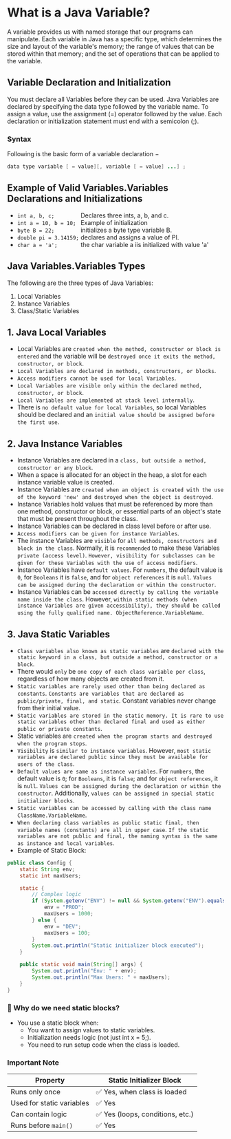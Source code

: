 # What is a Java Variable?
A variable provides us with named storage that our programs can manipulate. Each variable in Java has a specific type, which determines the size and layout of the variable's memory; the range of values that can be stored within that memory; and the set of operations that can be applied to the variable.

## Variable Declaration and Initialization
You must declare all Variables before they can be used. Java Variables are declared by specifying the data type followed by the variable name. To assign a value, use the assignment (=) operator followed by the value. Each declaration or initialization statement must end with a semicolon (;).


### Syntax
Following is the basic form of a variable declaration −

```java
data type variable [ = value][, variable [ = value] ...] ;
```

## Example of Valid Variables.Variables Declarations and Initializations
- `int a, b, c;        ` Declares three ints, a, b, and c.
- `int a = 10, b = 10; ` Example of initialization
- `byte B = 22;        ` initializes a byte type variable B.
- `double pi = 3.14159;` declares and assigns a value of PI.
- `char a = 'a';       ` the char variable a iis initialized with value 'a'

## Java Variables.Variables Types
The following are the three types of Java Variables:

1. Local Variables
2. Instance Variables
3. Class/Static Variables

## 1. Java Local Variables
- Local Variables are `created when the method, constructor or block is entered` and the variable will be `destroyed once it exits the method, constructor, or block`.
- `Local Variables are declared in methods, constructors, or blocks`.
- `Access modifiers cannot be used for local Variables`.
- `Local Variables are visible only within the declared method, constructor, or block`.
- `Local Variables are implemented at stack level internally`.
- There is `no default value for local Variables`, so local Variables should be declared and an `initial value should be assigned before the first use`.

## 2. Java Instance Variables
- Instance Variables are declared in a `class, but outside a method, constructor or any block`.
- When a space is allocated for an object in the heap, a slot for each instance variable value is created.
- Instance Variables are `created when an object is created with the use of the keyword 'new' and destroyed when the object is destroyed`.
- Instance Variables hold values that must be referenced by more than one method, constructor or block, or essential parts of an object's state that must be present throughout the class.
- Instance Variables can be declared in class level before or after use.
- `Access modifiers can be given for instance Variables`.
- The instance Variables are `visible` for `all methods, constructors and block in the class`. Normally, it is `recommended` to make these Variables `private (access level)`. `However, visibility for subclasses can be given for these Variables with the use of access modifiers`.
- Instance Variables have `default values`. For `numbers`, the default value is `0`, for `Booleans` it is `false`, and for `object references` it is `null`. `Values can be assigned during the declaration or within the constructor`.
- Instance Variables can be `accessed directly by calling the variable name inside the class`. However, `within static methods (when instance Variables are given accessibility), they should be called using the fully qualified name. ObjectReference.VariableName`.

## 3. Java Static Variables
- `Class variables also known as static variables` are `declared with the static keyword in a class, but outside a method, constructor or a block`.
- There would `only` be `one copy of each class variable per class`, regardless of how many objects are created from it.
- `Static variables are rarely used other than being declared as constants`. `Constants are variables that are declared as public/private, final, and static`. Constant variables never change from their initial value.
- `Static variables are stored in the static memory. It is rare to use static variables other than declared final and used as either public or private constants`.
- Static variables are `created when the program starts and destroyed when the program stops`.
- `Visibility` is `similar to instance variables`. However, `most static variables are declared public since they must be available for users of the class`.
- `Default values are same as instance variables`. For `numbers`, the default value is `0`; for `Booleans`, it is `false`; and for `object references`, it is `null`. `Values can be assigned during the declaration or within the constructor`. Additionally, `values can be assigned in special static initializer blocks`.
- `Static variables can be accessed by calling with the class name ClassName.VariableName`.
- `When declaring class variables as public static final, then variable names (constants) are all in upper case`. `If the static variables are not public and final, the naming syntax is the same as instance and local variables`.
- Example of Static Block:
```java
public class Config {
    static String env;
    static int maxUsers;

    static {
        // Complex logic
        if (System.getenv("ENV") != null && System.getenv("ENV").equals("production")) {
            env = "PROD";
            maxUsers = 1000;
        } else {
            env = "DEV";
            maxUsers = 100;
        }
        System.out.println("Static initializer block executed");
    }

    public static void main(String[] args) {
        System.out.println("Env: " + env);
        System.out.println("Max Users: " + maxUsers);
    }
}
```
### 📌 Why do we need static blocks?
- You use a static block when:
    - You want to assign values to static variables.
    - Initialization needs logic (not just int x = 5;).
    - You need to run setup code when the class is loaded.


### Important Note
| Property                  | Static Initializer Block        |
| ------------------------- | ------------------------------- |
| Runs only once            | ✅ Yes, when class is loaded     |
| Used for static variables | ✅ Yes                           |
| Can contain logic         | ✅ Yes (loops, conditions, etc.) |
| Runs before `main()`      | ✅ Yes                           |


